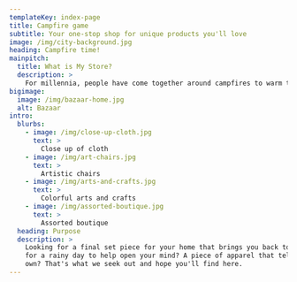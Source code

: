 ```yaml
---
templateKey: index-page
title: Campfire game
subtitle: Your one-stop shop for unique products you'll love
image: /img/city-background.jpg
heading: Campfire time!
mainpitch:
  title: What is My Store?
  description: >
    For millennia, people have come together around campfires to warm themselves and build friendships. Campfire is a question-based card game that brings people together to create a cozy environment, share stories, have fun, and get to know each other.
bigimage:
  image: /img/bazaar-home.jpg
  alt: Bazaar
intro:
  blurbs:
    - image: /img/close-up-cloth.jpg
      text: >
        Close up of cloth
    - image: /img/art-chairs.jpg
      text: >
        Artistic chairs
    - image: /img/arts-and-crafts.jpg
      text: >
        Colorful arts and crafts
    - image: /img/assorted-boutique.jpg
      text: >
        Assorted boutique
  heading: Purpose
  description: >
    Looking for a final set piece for your home that brings you back to a certain memort? Something 
    for a rainy day to help open your mind? A piece of apparel that tells a story all it's
    own? That's what we seek out and hope you'll find here.
---
```

